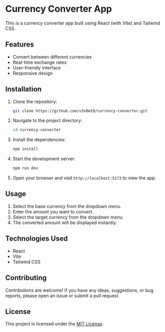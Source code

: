 # Currency Converter App

This is a currency converter app built using React (with Vite) and Tailwind CSS.

## Features

- Convert between different currencies
- Real-time exchange rates
- User-friendly interface
- Responsive design

## Installation

1. Clone the repository:

    ```bash
    git clone https://github.com/v3n0m19/currency-converter.git
    ```

2. Navigate to the project directory:

    ```bash
    cd currency-converter
    ```

3. Install the dependencies:

    ```bash
    npm install
    ```

4. Start the development server:

    ```bash
    npm run dev
    ```

5. Open your browser and visit `http://localhost:5173` to view the app.

## Usage

1. Select the base currency from the dropdown menu.
2. Enter the amount you want to convert.
3. Select the target currency from the dropdown menu.
4. The converted amount will be displayed instantly.

## Technologies Used

- React
- Vite
- Tailwind CSS

## Contributing

Contributions are welcome! If you have any ideas, suggestions, or bug reports, please open an issue or submit a pull request.

## License

This project is licensed under the [MIT License](LICENSE).
